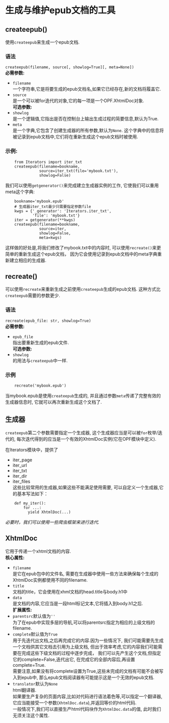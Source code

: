 # 生成与维护epub文档的工具

## createepub()
使用`createepub`来生成一个epub文档.
### 语法
`createepub(filename, source[, showlog=True][, meta=None])`<br>
**必需参数:**<br>
- `filename`<br>
一个字符串,它是将要生成的epub文档名,如果它已经存在,新的文档将履盖它.
- `source`<br>
是一个可以被for迭代的对象,它的每一项是一个OPF.XhtmlDoc对象.<br>
**可选参数:**<br>
- `showlog`<br>
是一个逻辑值,它指出是否在控制台上输出生成过程的简要信息,默认为True.
- `meta`<br>
是一个字典,它包含了创建生成器的所有参数,默认为`None`.
这个字典中的信息将被记录到epub文档中,它们将在重新生成这个epub文档时被使用.
### 示例:
```
    from Iterators import iter_txt
    createepub(filename=bookname,
               source=iter_txt(file='mybook.txt'),
               showlog=False)
```
我们可以使用`getgenerator()`来完成建立生成器实例的工作,
它使我们可以重用meta这个字典:
```
    bookname='mybook.epub'
    # 生成器iter_txt最少只需要指定参数file
    kwgs = {'_generator': 'Iterators.iter_txt',
            'file': 'mybook.txt'}
    iter = getgenerator(**kwgs)
    createepub(filename=bookname,
               source=iter,
               showlog=False,
               meta=kwgs)
```
这样做的好处是,将我们修改了mybook.txt中的内容时,
可以使用`recreate()`来更简单的重新生成这个epub文档，
因为它会使用记录到epub文档中的meta字典重新建立相应的生成器.

## recreate()
可以使用`recreate`来重新生成之前使用`createepub`生成的epub文档.
这种方式比`createepub`需要的参数更少.
### 语法
`recreate(epub_file: str, showlog=True)`<br>
**必需参数:**<br>
- `epub_file`<br>
指出要重新生成的epub文件.<br>
**可选参数:**<br>
- `showlog`<br>
的用法与`createepub`中一样.
### 示例
```
    recreate('mybook.epub')
```
当mybook.epub是使用`createepub`生成的,
并且通过参数`meta`传递了完整有效的生成器信息时,
它就可以再次重新生成这个文档了.



## 生成器
`createepub`第二个参数需要指定一个生成器,
这个生成器应当是可以被`for`枚举/迭代的,
每次迭代得到的应当是一个有效的XhtmlDoc实例(它在OPF模块中定义).

在Iterators模块中，提供了
- iter_page
- iter_url
- iter_txt
- iter_dir
- iter_files<br>
这些比较常用的生成器,如果这些不能满足使用需要,
可以自定义一个生成器,它的基本写法如下：
```
    def my_iter():
        for ...:
          yield XhtmlDoc(...)
```
*必要时，我们可以使用一些爬虫框架来进行迭代.*

## XhtmlDoc
它用于传递一个xhtml文档的内容.<br>
**核心属性:**<br>
- `filename`<br>
是它在epub包中的文件名,
需要在生成器中使用一些方法来确保每个生成的XhtmlDoc实例都使用不同的filename.  
- `title`<br>
文档的title，它会使用在xhml文档的head.title与body.h1中  
- `data`<br>
是文档的内容,它应当是一段html标记文本,它将插入到body.h1之后.<br>
**扩展属性:**<br>
- `parentsrc`默认值为`''`<br>
为了在epub中实现多层的导航,可以将parentsrc指定为相应的上级文档的filename.
- `complete`默认值为`True`<br>
用于先迭代出文档,之后再完成它的内容.因为一些情况下,
我们可能需要先生成一个文档供其它文档去引用为上级文档,
但出于效率考虑,它的内容我们可能需要在完成这些下级文档的过程中逐步完成，
我们可以先产生这个文档,但指定它的complete=False,迭代出它,
在完成它的全部内容后,再设置complete=True.<br>
需要注意,如果没有将complete设置为True,这些未完成的文档有可能不会被写入到epub中,
那么epub文档阅读器有可能提示这是一个无效的epub文档.
- `translator`默认为`None`<br>
html翻译器.<br>
如果要生产复杂的页面内容,比如对代码进行语法着色等,可以指定一个翻译器,
它应当能接受一个参数(`XhtmlDoc.data`),并返回等价的html代码.<br>
一般情况下,我们可以直接生产html代码块作为`XhtmlDoc.data`的值,
此时我们无须关注这个属性.

